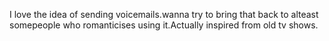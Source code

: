 I love the idea of sending voicemails.wanna try to bring that back to alteast somepeople who romanticises using it.Actually inspired from old tv shows.
